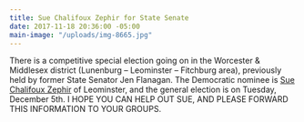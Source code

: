 ```yaml
---
title: Sue Chalifoux Zephir for State Senate
date: 2017-11-18 20:36:00 -05:00
main-image: "/uploads/img-8665.jpg"
---
```


There is a competitive special election going on in the Worcester & Middlesex district (Lunenburg – Leominster – Fitchburg area), previously held by former State Senator Jen Flanagan. The Democratic nominee is [Sue Chalifoux Zephir](http://www.suechalifouxzephir.com) of Leominster, and the general election is on Tuesday, December 5th. I HOPE YOU CAN HELP OUT SUE, AND PLEASE FORWARD THIS INFORMATION TO YOUR GROUPS. 